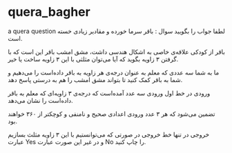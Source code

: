 # quera_bagher
a quera question
لطفا جواب را بگویید
سوال :
باقر سرما خورده و مقادیر زیادی خسته‌ است.

باقر از کودکی علاقه‌ی خاصی به اشکال هندسی داشت، مشق امشب باقر این‌ است که با گرفتن ۳ زاویه بگوید که آیا می‌توان مثلثی با این ۳ زاویه ساخت یا خیر.

ما به شما سه عددی که معلم به عنوان درجه‌ی هر زاویه به باقر داده‌است را می‌دهیم و شما به باقر کمک کنید تا بتواند مشق امشب را هم به درستی پاسخ دهد.

ورودی
در خط اول ورودی سه عدد آمده‌است که درجه‌ی ۳ زاویه‌ای که معلم به باقر داده‌است را نشان می‌دهد.

تضمین می‌شود که هر ۳ عدد ورودی اعدادی صحیح و نامنفی و کوچکتر از ۳۶۰ خواهند بود.

خروجی
در تنها خط خروجی در صورتی که می‌توانستیم با این ۳ زاویه مثلث بسازیم عبارت Yes و در غیر این صورت عبارت No را چاپ کنید.
